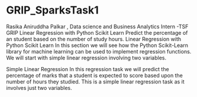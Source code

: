 # GRIP_SparksTask1 
Rasika Aniruddha Palkar , Data science and Business Analytics Intern -TSF GRIP
Linear Regression with Python Scikit Learn Predict the percentage of an student based on the number of study hours. Linear Regression with Python Scikit Learn In this section we will see how the Python Scikit-Learn library for machine learning can be used to implement regression functions. We will start with simple linear regression involving two variables.

Simple Linear Regression In this regression task we will predict the percentage of marks that a student is expected to score based upon the number of hours they studied. This is a simple linear regression task as it involves just two variables.
